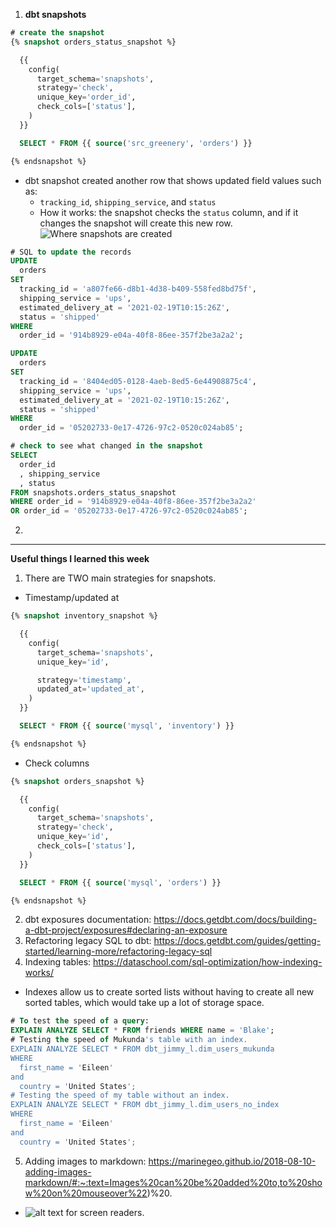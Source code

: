 1. **dbt snapshots**

```sql
# create the snapshot
{% snapshot orders_status_snapshot %}

  {{
    config(
      target_schema='snapshots',
      strategy='check',
      unique_key='order_id',
      check_cols=['status'],
    )
  }}

  SELECT * FROM {{ source('src_greenery', 'orders') }}

{% endsnapshot %}
```
- dbt snapshot created another row that shows updated field values such as:
    - `tracking_id`, `shipping_service`, and `status`
    - How it works: the snapshot checks the `status` column, and if it changes the snapshot will create this new row.
![Where snapshots are created]()

```sql
# SQL to update the records
UPDATE
  orders
SET
  tracking_id = 'a807fe66-d8b1-4d38-b409-558fed8bd75f',
  shipping_service = 'ups',
  estimated_delivery_at = '2021-02-19T10:15:26Z',
  status = 'shipped'
WHERE
  order_id = '914b8929-e04a-40f8-86ee-357f2be3a2a2';

UPDATE
  orders
SET
  tracking_id = '8404ed05-0128-4aeb-8ed5-6e44908875c4',
  shipping_service = 'ups',
  estimated_delivery_at = '2021-02-19T10:15:26Z',
  status = 'shipped'
WHERE
  order_id = '05202733-0e17-4726-97c2-0520c024ab85';
```
```sql
# check to see what changed in the snapshot
SELECT
  order_id
  , shipping_service
  , status
FROM snapshots.orders_status_snapshot
WHERE order_id = '914b8929-e04a-40f8-86ee-357f2be3a2a2'
OR order_id = '05202733-0e17-4726-97c2-0520c024ab85';
```

2. 
---
**Useful things I learned this week**

1. There are TWO main strategies for snapshots.
- Timestamp/updated at
```sql
{% snapshot inventory_snapshot %}

  {{
    config(
      target_schema='snapshots',
      unique_key='id',

      strategy='timestamp',
      updated_at='updated_at',
    )
  }}

  SELECT * FROM {{ source('mysql', 'inventory') }}

{% endsnapshot %}
```
- Check columns
```sql
{% snapshot orders_snapshot %}

  {{
    config(
      target_schema='snapshots',
      strategy='check',
      unique_key='id',
      check_cols=['status'],
    )
  }}

  SELECT * FROM {{ source('mysql', 'orders') }}

{% endsnapshot %}
```
2. dbt exposures documentation: https://docs.getdbt.com/docs/building-a-dbt-project/exposures#declaring-an-exposure
3. Refactoring legacy SQL to dbt: https://docs.getdbt.com/guides/getting-started/learning-more/refactoring-legacy-sql
4. Indexing tables: https://dataschool.com/sql-optimization/how-indexing-works/
- Indexes allow us to create sorted lists without having to create all new sorted tables, which would take up a lot of storage space.
```sql
# To test the speed of a query:
EXPLAIN ANALYZE SELECT * FROM friends WHERE name = 'Blake';
# Testing the speed of Mukunda's table with an index.
EXPLAIN ANALYZE SELECT * FROM dbt_jimmy_l.dim_users_mukunda 
WHERE 
  first_name = 'Eileen' 
and
  country = 'United States';
# Testing the speed of my table without an index.
EXPLAIN ANALYZE SELECT * FROM dbt_jimmy_l.dim_users_no_index
WHERE 
  first_name = 'Eileen' 
and
  country = 'United States';
```
5. Adding images to markdown: https://marinegeo.github.io/2018-08-10-adding-images-markdown/#:~:text=Images%20can%20be%20added%20to,to%20show%20on%20mouseover%22)%20.
- ![alt text for screen readers](/path/to/image.png "Text to show on mouseover").